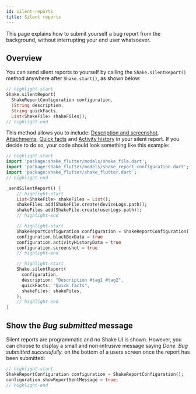 ```yaml
---
id: silent-reports
title: Silent reports
---
```

This page explains how to submit yourself a bug report from the background, without interrupting your end user whatsoever.

## Overview
You can send silent reports to yourself by calling the `Shake.silentReport()` method anywhere after `Shake.start()`, as shown below:

```dart title="lib/main.dart"
// highlight-start
Shake.silentReport(
  ShakeReportConfiguration configuration,
  {String description,
  String quickFacts,
  List<ShakeFile> shakeFiles});
// highlight-end
```

This method allows you to include: [Description and screenshot](flutter/screenshot.md), [Attachments](flutter/attachments.md), [Quick facts](flutter/quick-facts.md) and [Activity history](flutter/activity.md) in your silent report.
If you decide to do so, your code should look something like this example:

```dart title="lib/main.dart"
// highlight-start
import 'package:shake_flutter/models/shake_file.dart';
import 'package:shake_flutter/models/shake_report_configuration.dart';
import 'package:shake_flutter/shake_flutter.dart';
// highlight-end

_sendSilentReport() {
    // highlight-start
    List<ShakeFile> shakeFiles = List();
    shakeFiles.add(ShakeFile.create(deviceLogs.path));
    shakeFiles.add(ShakeFile.create(userLogs.path));
    // highlight-end

    // highlight-start
    ShakeReportConfiguration configuration = ShakeReportConfiguration();
    configuration.blackBoxData = true
    configuration.activityHistoryData = true
    configuration.screenshot = true
    // highlight-end

    // highlight-start
    Shake.silentReport(
      configuration,
      description: "Description #tag1 #tag2",
      quickFacts: "Quick facts",
      shakeFiles: shakeFiles,
    );
    // highlight-end
}
```

## Show the *Bug submitted* message
Silent reports are programmatic and no Shake UI is shown.
However, you can choose to display a small and non-intrusive message saying
*Done. Bug submitted successfully.* on the bottom of a users screen once the report has been submitted:

```dart title="lib/main.dart"
// highlight-start
ShakeReportConfiguration configuration = ShakeReportConfiguration();
configuration.showReportSentMessage = true;
// highlight-end
```
